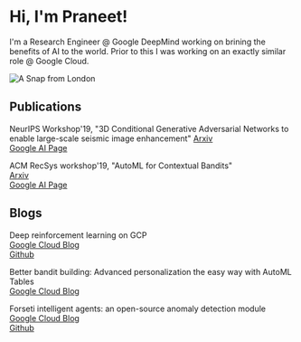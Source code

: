 # Hi, I'm Praneet!

I'm a Research Engineer @ Google DeepMind working on brining the benefits of AI to the world. Prior to this I was working on an exactly similar role @ Google Cloud.

![A Snap from London](/assets/img/deepmind_home_page.png)

## Publications

NeurIPS Workshop'19, "3D Conditional Generative Adversarial Networks to enable large-scale seismic image enhancement"
[Arxiv](https://arxiv.org/abs/1911.06932) <br />
[Google AI Page](https://research.google/pubs/pub48693/) <br />

ACM RecSys workshop'19, "AutoML for Contextual Bandits" <br />
[Arxiv](https://arxiv.org/abs/1909.03212) <br />
[Google AI Page](https://research.google/pubs/pub48534/) <br />


## Blogs

Deep reinforcement learning on GCP <br/>
[Google Cloud Blog](https://cloud.google.com/blog/products/ai-machine-learning/deep-reinforcement-learning-on-gcp-using-hyperparameters-and-cloud-ml-engine-to-best-openai-gym-games)  <br/>
[Github](https://github.com/GoogleCloudPlatform/training-data-analyst/tree/master/blogs/rl-on-gcp)

Better bandit building: Advanced personalization the easy way with AutoML Tables <br/>
[Google Cloud Blog](https://cloud.google.com/blog/products/ai-machine-learning/how-to-build-better-contextual-bandits-machine-learning-models)  <br/>

Forseti intelligent agents: an open-source anomaly detection module  <br/>
[Google Cloud Blog](https://cloud.google.com/blog/products/ai-machine-learning/forseti-intelligent-agents-an-open-source-anomaly-detection-module)  <br/>
[Github](https://github.com/forseti-security/forseti-security)  <br/>


<!---
### Markdown

Markdown is a lightweight and easy-to-use syntax for styling your writing. It includes conventions for

```markdown
Syntax highlighted code block

# Header 1
## Header 2
### Header 3

- Bulleted
- List

1. Numbered
2. List

**Bold** and _Italic_ and `Code` text

[Link](url) and ![Image](src)
```

For more details see [GitHub Flavored Markdown](https://guides.github.com/features/mastering-markdown/).

### Jekyll Themes

Your Pages site will use the layout and styles from the Jekyll theme you have selected in your [repository settings](https://github.com/PraneetDutta/PraneetDutta.github.io/settings). The name of this theme is saved in the Jekyll `_config.yml` configuration file.

### Support or Contact

Having trouble with Pages? Check out our [documentation](https://help.github.com/categories/github-pages-basics/) or [contact support](https://github.com/contact) and we’ll help you sort it out.
-->
